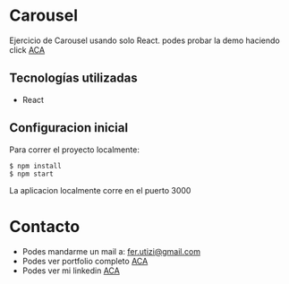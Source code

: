 # Carousel

Ejercicio de Carousel usando solo React.
podes probar la demo haciendo click [ACA](https://ferutizi.github.io/carousel/)

## Tecnologías utilizadas

- React

## Configuracion inicial

Para correr el proyecto localmente:
```
$ npm install
$ npm start
```
La aplicacion localmente corre en el puerto 3000

# Contacto

- Podes mandarme un mail a: fer.utizi@gmail.com
- Podes ver portfolio completo [ACA](https://ferutizi.github.io/Portfolio/)
- Podes ver mi linkedin [ACA](https://www.linkedin.com/in/fernando-utizi-2a72a3233/)